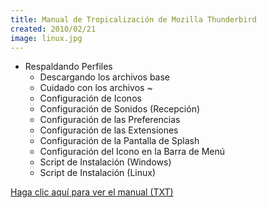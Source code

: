 ```yaml
---
title: Manual de Tropicalización de Mozilla Thunderbird
created: 2010/02/21
image: linux.jpg
---
```


- Respaldando Perfiles
  - Descargando los archivos base
  - Cuidado con los archivos ~
  - Configuración de Iconos
  - Configuración de Sonidos (Recepción)
  - Configuración de las Preferencias
  - Configuración de las Extensiones
  - Configuración de la Pantalla de Splash
  - Configuración del Icono en la Barra de Menú
  - Script de Instalación (Windows)
  - Script de Instalación (Linux)

[Haga clic aquí para ver el manual (TXT)](https://www.olafrv.com/wp-content/uploads/2010/02/moz-tb-tropical-16092008.txt)